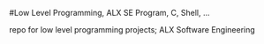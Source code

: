 #Low Level Programming, ALX SE Program, C, Shell, ...

repo for low level programming projects; ALX Software Engineering
